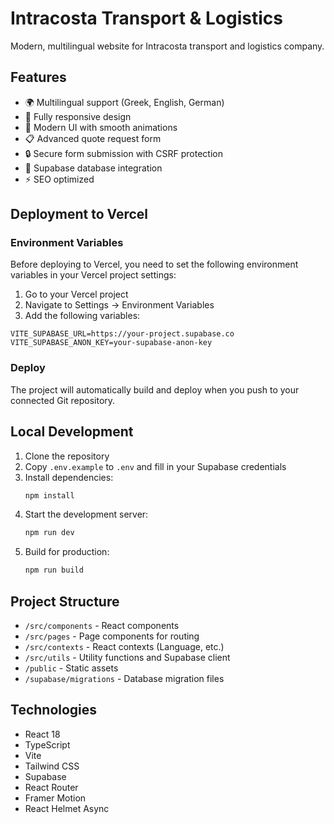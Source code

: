 # Intracosta Transport & Logistics

Modern, multilingual website for Intracosta transport and logistics company.

## Features

- 🌍 Multilingual support (Greek, English, German)
- 📱 Fully responsive design
- 🎨 Modern UI with smooth animations
- 📋 Advanced quote request form
- 🔒 Secure form submission with CSRF protection
- 💾 Supabase database integration
- ⚡ SEO optimized

## Deployment to Vercel

### Environment Variables

Before deploying to Vercel, you need to set the following environment variables in your Vercel project settings:

1. Go to your Vercel project
2. Navigate to Settings → Environment Variables
3. Add the following variables:

```
VITE_SUPABASE_URL=https://your-project.supabase.co
VITE_SUPABASE_ANON_KEY=your-supabase-anon-key
```

### Deploy

The project will automatically build and deploy when you push to your connected Git repository.

## Local Development

1. Clone the repository
2. Copy `.env.example` to `.env` and fill in your Supabase credentials
3. Install dependencies:
   ```bash
   npm install
   ```
4. Start the development server:
   ```bash
   npm run dev
   ```
5. Build for production:
   ```bash
   npm run build
   ```

## Project Structure

- `/src/components` - React components
- `/src/pages` - Page components for routing
- `/src/contexts` - React contexts (Language, etc.)
- `/src/utils` - Utility functions and Supabase client
- `/public` - Static assets
- `/supabase/migrations` - Database migration files

## Technologies

- React 18
- TypeScript
- Vite
- Tailwind CSS
- Supabase
- React Router
- Framer Motion
- React Helmet Async
